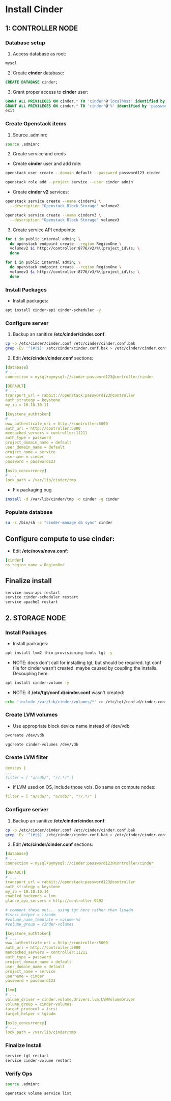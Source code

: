 # Install Cinder

## 1: CONTROLLER NODE

### Database setup

1. Access database as root:

```bash
mysql
```

2. Create **cinder** database:

```sql
CREATE DATABASE cinder;
```

3. Grant proper access to **cinder** user:

```sql
GRANT ALL PRIVILEGES ON cinder.* TO 'cinder'@'localhost' identified by 'password123';
GRANT ALL PRIVILEGES ON cinder.* TO 'cinder'@'%' identified by 'password123';
exit
```

### Create Openstack items

1. Source .adminrc

```bash
source .adminrc
```

2. Create service and creds

* Create **cinder** user and add role:

```bash
openstack user create --domain default --password password123 cinder

openstack role add --project service --user cinder admin
```

* Create **cinder v2** services:

```bash
openstack service create --name cinderv2 \
  --description "Openstack Block Storage" volumev2

openstack service create --name cinderv3 \
  --description "Openstack Block Storage" volumev3
```

3. Create service API endpoints:

```bash
for i in public internal admin; \
  do openstack endpoint create --region RegionOne \
  volumev2 $i http://controller:8776/v2/%\(project_id\)s; \
  done

for i in public internal admin; \
  do openstack endpoint create --region RegionOne \
  volumev3 $i http://controller:8776/v3/%\(project_id\)s; \
  done
```

### Install Packages

* Install packages:

```bash
apt install cinder-api cinder-scheduler -y
```

### Configure server

1. Backup an sanitize **/etc/cinder/cinder.conf**:

```bash
cp -p /etc/cinder/cinder.conf /etc/cinder/cinder.conf.bak
grep -Ev '^(#|$)' /etc/cinder/cinder.conf.bak > /etc/cinder/cinder.conf
```

2. Edit **/etc/cinder/cinder.conf** sections:

```yaml
[database]
# ...
connection = mysql+pymysql://cinder:password123@controller/cinder

[DEFAULT]
# ...
transport_url = rabbit://openstack:password123@controller
auth_strategy = keystone
my_ip = 10.10.10.11

[keystone_authtoken]
# ...
www_authenticate_uri = http://controller:5000
auth_url = http://controller:5000
memcached_servers = controller:11211
auth_type = password
project_domain_name = default
user_domain_name = default
project_name = service
username = cinder
password = password123

[oslo_concurrency]
# ...
lock_path = /var/lib/cinder/tmp
```

* Fix packaging bug

```bash
install -d /var/lib/cinder/tmp -o cinder -g cinder
```

### Populate database

```bash
su -s /bin/sh -c "cinder-manage db sync" cinder
```

## Configure compute to use cinder:

* Edit **/etc/nova/nova.conf**:

```yaml
[cinder]
os_region_name = RegionOne
```

## Finalize install

```bash
service nova-api restart
service cinder-scheduler restart
service apache2 restart
```

## 2. STORAGE NODE

### Install Packages

* Install packages:

```bash
apt install lvm2 thin-provisioning-tools tgt -y
```

* NOTE: docs don't call for installing tgt, but should be required. tgt conf file for cinder wasn't created. maybe caused by coupling the installs. Decoupling here.

```bash
apt install cinder-volume -y
```

* NOTE: if **/etc/tgt/conf.d/cinder.conf** wasn't created:

```bash
echo 'include /var/lib/cinder/volumes/*' >> /etc/tgt/conf.d/cinder.conf
```

### Create LVM volumes

* Use appropriate block device name instead of /dev/vdb

```bash
pvcreate /dev/vdb

vgcreate cinder-volumes /dev/vdb
```

### Create LVM filter

```yaml
devices {
...
filter = [ "a/sdb/", "r/.*/" ]
```

* If LVM used on OS, include those vols. Do same on compute nodes:

```yaml
filter = [ "a/sda/", "a/sdb/", "r/.*/" ]
```

### Configure server

1. Backup an sanitize **/etc/cinder/cinder.conf**:

```bash
cp -p /etc/cinder/cinder.conf /etc/cinder/cinder.conf.bak
grep -Ev '^(#|$)' /etc/cinder/cinder.conf.bak > /etc/cinder/cinder.conf
```

2. Edit **/etc/cinder/cinder.conf** sections:

```yaml
[database]
# ...
connection = mysql+pymysql://cinder:password123@controller/cinder

[DEFAULT]
# ...
transport_url = rabbit://openstack:password123@controller
auth_strategy = keystone
my_ip = 10.10.10.14
enabled_backends = lvm
glance_api_servers = http://controller:9292

# comment these out... using tgt here rather than lioadm
#iscsi_helper = lioadm
#volume_name_template = volume-%s
#volume_group = cinder-volumes

[keystone_authtoken]
# ...
www_authenticate_uri = http://controller:5000
auth_url = http://controller:5000
memcached_servers = controller:11211
auth_type = password
project_domain_name = default
user_domain_name = default
project_name = service
username = cinder
password = password123

[lvm]
# ...
volume_driver = cinder.volume.drivers.lvm.LVMVolumeDriver
volume_group = cinder-volumes
target_protocol = iscsi
target_helper = tgtadm

[oslo_concurrency]
# ...
lock_path = /var/lib/cinder/tmp
```

### Finalize Install

```bash
service tgt restart
service cinder-volume restart
```

### Verify Ops

```bash
source .adminrc

openstack volume service list
```





